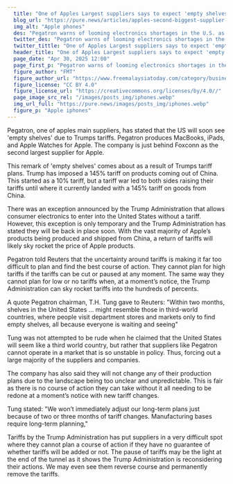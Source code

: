 ```yaml
---
  title: "One of Apples Largest suppliers says to expect 'empty shelves' as tariffs take effect"
  blog_url: "https://pure.news/articles/apples-second-biggest-supplier-says-to-expect-empty-shelves-due-to-trump-tariffs"
  img_alt: "Apple phones"
  des: "Pegatron warns of looming electronics shortages in the U.S. as Trump’s unpredictable China tariffs disrupt global supply chains, leaving companies like Apple scrambling to adapt."
  twitter_des: "Pegatron warns of looming electronics shortages in the U.S. as Trump’s unpredictable China tariffs disrupt global supply chains, leaving companies like Apple scrambling to adapt."
  twitter_tittle: "One of Apples Largest suppliers says to expect 'empty shelves' as tariffs take effect"
  header_title: "One of Apples Largest suppliers says to expect 'empty shelves' as tariffs take effect"
  page_date: "Apr 30, 2025 12:00"
  page_first_p: "Pegatron warns of looming electronics shortages in the U.S. as Trump’s unpredictable China tariffs disrupt global supply chains, leaving companies like Apple scrambling to adapt."
  figure_author: "FMT"
  figure_author_url: "https://www.freemalaysiatoday.com/category/business/2024/12/05/openai-chief-believes-musk-will-not-abuse-government-power/"
  figure_license: "CC BY 4.0"
  figure_license_url: "https://creativecommons.org/licenses/by/4.0//"
  page_image_src_rel: "/images/posts_img/iphones.webp"
  img_url_full: "https://pure.news/images/posts_img/iphones.webp"
  figure_p: "Apple iphones"
---
```


Pegatron, one of apples main suppliers, has stated that the US will soon see 'empty shelves' due to Trumps tariffs. Pegatron produces MacBooks, iPads, and Apple Watches for Apple. The company is just behind Foxconn as the second largest supplier for Apple.

This remark of 'empty shelves' comes about as a result of Trumps tariff plans. Trump has imposed a 145% tariff on products coming out of China. This started as a 10% tariff, but a tariff war led to both sides raising their tariffs until where it currently landed with a 145% tariff on goods from China.

There was an exception announced by the Trump Administration that allows consumer electronics to enter into the United States without a tariff. However, this exception is only temporary and the Trump Administration has stated they will be back in place soon. With the vast majority of Apple’s products being produced and shipped from China, a return of tariffs will likely sky rocket the price of Apple products.

Pegatron told Reuters that the uncertainty around tariffs is making it far too difficult to plan and find the best course of action. They cannot plan for high tariffs if the tariffs can be cut or paused at any moment. The same way they cannot plan for low or no tariffs when, at a moment’s notice, the Trump Administration can sky rocket tariffs into the hundreds of percents.

A quote Pegatron chairman, T.H. Tung gave to Reuters: "Within two months, shelves in the United States … might resemble those in third-world countries, where people visit department stores and markets only to find empty shelves, all because everyone is waiting and seeing"

Tung was not attempted to be rude when he claimed that the United States will seem like a third world country, but rather that suppliers like Pegatron cannot operate in a market that is so unstable in policy. Thus, forcing out a large majority of the suppliers and companies.

The company has also said they will not change any of their production plans due to the landscape being too unclear and unpredictable. This is fair as there is no course of action they can take without it all needing to be redone at a moment’s notice with new tariff changes.

Tung stated: "We won’t immediately adjust our long-term plans just because of two or three months of tariff changes. Manufacturing bases require long-term planning,"

Tariffs by the Trump Administration has put suppliers in a very difficult spot where they cannot plan a course of action if they have no guarantee of whether tariffs will be added or not. The pause of tariffs may be the light at the end of the tunnel as it shows the Trump Administration is reconsidering their actions. We may even see them reverse course and permanently remove the tariffs.
